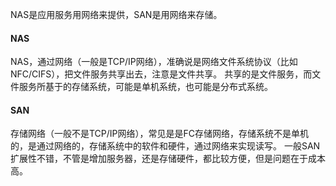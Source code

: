 NAS是应用服务用网络来提供，SAN是用网络来存储。

#### NAS
NAS，通过网络（一般是TCP/IP网络），准确说是网络文件系统协议（比如NFC/CIFS），把文件服务共享出去，注意是文件共享。
共享的是文件服务，而文件服务所基于的存储系统，可能是单机系统，也可能是分布式系统。


#### SAN
存储网络（一般不是TCP/IP网络），常见是是FC存储网络，存储系统不是单机的，是通过网络的，存储系统中的软件和硬件，通过网络来实现读写。
一般SAN扩展性不错，不管是增加服务器，还是存储硬件，都比较方便，但是问题在于成本高。
